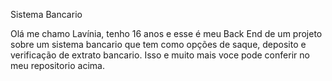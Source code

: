 Sistema Bancario

Olá me chamo Lavínia, tenho 16 anos e esse é meu Back End de um projeto 
 sobre um sistema bancario que tem como opções de saque, deposito e 
  verificação de extrato bancario. Isso e muito mais voce pode 
   conferir no meu repositorio acima.
